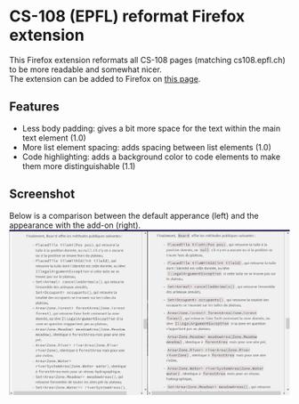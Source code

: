 # CS-108 (EPFL) reformat Firefox extension

This Firefox extension reformats all CS-108 pages (matching cs108.epfl.ch) to be more readable and somewhat nicer.  
The extension can be added to Firefox on [this page](https://addons.mozilla.org/en-US/firefox/addon/cs-108-reformat/).

## Features
- Less body padding:            gives a bit more space for the text within the main text element (1.0)
- More list element spacing:    adds spacing between list elements (1.0)
- Code highlighting:            adds a background color to code elements to make them more distinguishable (1.1)

## Screenshot
Below is a comparison between the default apperance (left) and the appearance with the add-on (right).
![comparison](./screenshot.png)
